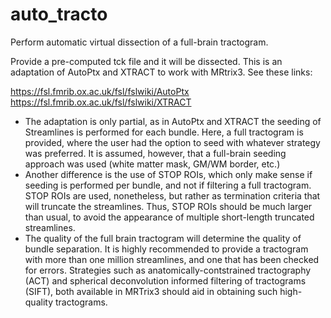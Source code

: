 # auto_tracto

Perform automatic virtual dissection of a full-brain tractogram.

Provide a pre-computed tck file and it will be dissected.
This is an adaptation of AutoPtx and XTRACT to work with MRtrix3. See these links:

https://fsl.fmrib.ox.ac.uk/fsl/fslwiki/AutoPtx
https://fsl.fmrib.ox.ac.uk/fsl/fslwiki/XTRACT


- The adaptation is only partial, as in AutoPtx and XTRACT the seeding of Streamlines   is performed for each bundle. Here, a full tractogram is provided, where the user   had the option to seed with whatever strategy was preferred. It is assumed, however,   that a full-brain seeding approach was used (white matter mask, GM/WM border, etc.)
- Another difference is the use of STOP ROIs, which only make sense if seeding   is performed per bundle, and not if filtering a full tractogram.   STOP ROIs are used, nonetheless, but rather as termination criteria that will truncate   the streamlines. Thus, STOP ROIs should be much larger than usual, to avoid   the appearance of multiple short-length truncated streamlines.
- The quality of the full brain tractogram will determine the quality of bundle separation.   It is highly recommended to provide a tractogram with more than one million streamlines,   and one that has been checked for errors. Strategies such as anatomically-contstrained   tractography (ACT) and spherical deconvolution informed filtering of tractograms (SIFT),   both available in MRTrix3 should aid in obtaining such high-quality tractograms.
